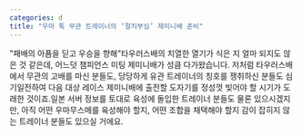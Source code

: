 ```yaml
---
categories: d
title: "우마 톡 무관 트레이너의 ‘절치부심’ 제미니배 준비"
---
```

"패배의 아픔을 딛고 우승을 향해"타우러스배의 치열한 열기가 식은 지 얼마 되지도 않은 것 같은데, 어느덧 챔피언스 미팅 제미니배가 성큼 다가왔습니다. 저처럼 타우러스배에서 무관의 고배를 마신 분들도, 당당하게 유관 트레이너의 칭호를 쟁취하신 분들도 심기일전하여 다음 대상 레이스 제미니배에 출전할 도자기를 정성껏 빚어야 할 시기가 도래한 것이죠.일본 서버 정보를 토대로 육성에 돌입한 트레이너 분들도 물론 있으시겠지만, 아직 어떤 우마무스메를 육성해야 할지, 어떤 조합을 채택해야 할지 감이 잡히지 않는 트레이너 분들도 있으실 거에요.